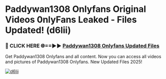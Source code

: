 # Paddywan1308 Onlyfans Original Videos 0nlyFans Leaked - Files Updated! (d6lii)

<h3>🔴 CLICK HERE 🌐==►► <a href="https://tinyurl.com/ehrbuxhb" rel="nofollow">Paddywan1308 Onlyfans Updated Files</a></h3>

Get Paddywan1308 Onlyfans and all content. Now you can access all videos and pictures of Paddywan1308 Onlyfans. New Updated Files 2025!

[![d6lii](https://i.imgur.com/lVYEuWS.gif)](https://tinyurl.com/ehrbuxhb)

